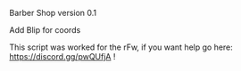 Barber Shop version 0.1

Add Blip for coords 

This script was worked for the rFw, if you want help go here: https://discord.gg/pwQUfjA !
